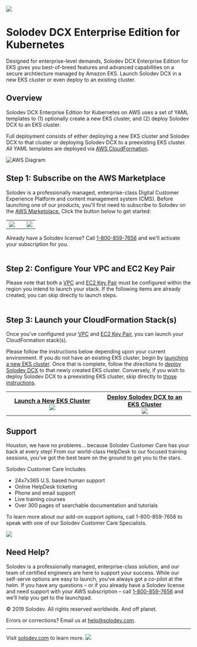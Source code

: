 <a href="#"><img src="https://raw.githubusercontent.com/solodev/aws/master/pages/images/Solodev_Lite_Header.jpg"/></a>

# Solodev DCX Enterprise Edition for Kubernetes
Designed for enterprise-level demands, Solodev DCX Enterprise Edition for EKS gives you best-of-breed features and advanced capabilities on a secure archtiecture managed by Amazon EKS. Launch Solodev DCX in a new EKS cluster or even deploy to an existing cluster.

## Overview
Solodev DCX Enterprise Edition for Kubernetes on AWS uses a set of YAML templates to (1) optionally create a new EKS cluster, and (2) deploy Solodev DCX to an EKS cluster.

Full deployment consists of either deploying a new EKS cluster and Solodev DCX to that cluster or deploying Solodev DCX to a preexisting EKS cluster. All YAML templates are deployed via <a href="http://docs.aws.amazon.com/AWSCloudFormation/latest/UserGuide/Welcome.html">AWS CloudFormation</a>.

![AWS Diagram](https://raw.githubusercontent.com/solodev/aws/master/pages/images/Solodev_EKS_Architecture.jpg)

## Step 1: Subscribe on the AWS Marketplace
Solodev is a professionally managed, enterprise-class Digital Customer Experience Platform and content management system (CMS). Before launching one of our products, you'll first need to subscribe to Solodev on the <a href="#">AWS Marketplace.</a> Click the button below to get started: 
<table>
	<tr>
		<td width="60%"><a href="#"><img src="https://raw.githubusercontent.com/solodev/aws/master/pages/images//AWS_Marketplace_Logo.jpg" /></a></td>
		<td><a href="#"><img src="https://raw.githubusercontent.com/solodev/aws/master/pages/images//Subscribe_Large.jpg" /></a></td>
	</tr>
</table>

Already have a Solodev license? Call <a href="tel:1.800.859.7656">1-800-859-7656</a> and we’ll activate your subscription for you.<br /><br />

## Step 2: Configure Your VPC and EC2 Key Pair
Please note that both a <a href="http://docs.aws.amazon.com/AmazonVPC/latest/UserGuide/VPC_Introduction.html">VPC</a> and <a href="http://docs.aws.amazon.com/AWSEC2/latest/UserGuide/concepts.html">EC2 Key Pair</a> must be configured within the region you intend to launch your stack. If the following items are already created, you can skip directly to launch steps.<br/><br />

## Step 3: Launch your CloudFormation Stack(s)
Once you’ve configured your <a href="http://docs.aws.amazon.com/AmazonVPC/latest/UserGuide/VPC_Introduction.html">VPC</a> and <a href="http://docs.aws.amazon.com/AWSEC2/latest/UserGuide/concepts.html">EC2 Key Pair</a>, you can launch your CloudFormation stack(s). 

Please follow the instructions below depending upon your current environment. If you do not have an existing EKS cluster, begin by <a href="#" target="_blank">launching a new EKS cluster</a>. Once that is complete, follow the directions to <a href="#" target="_blank">deploy Solodev DCX</a> to that newly created EKS cluster. Conversely, if you wish to deploy Solodev DCX to a preexisting EKS cluster, skip directly to <a href="#" target="_blank">those instructions</a>.

<table>
	<tr>
		<th width="50%"><a href="#">Launch a New EKS Cluster<br /><img src="https://raw.githubusercontent.com/solodev/aws/master/pages/images/launch-btn2.png" /></a></th>
		<th width="50%"><a href="#">Deploy Solodev DCX to an EKS Cluster<br /><img src="https://raw.githubusercontent.com/solodev/aws/master/pages/images/launch-btn.png" /></a></th>
	</tr>
</table>

## Support
Houston, we have no problems… because Solodev Customer Care has your back at every step! From our world-class HelpDesk to our focused training sessions, you’ve got the best team on the ground to get you to the stars. 

Solodev Customer Care Includes
* 24x7x365 U.S. based human support
* Online HelpDesk ticketing
* Phone and email support
* Live training courses
* Over 300 pages of searchable documentation and tutorials

To learn more about our add-on support options, call 1-800-859-7656 to speak with one of our Solodev Customer Care Specialists.

<a href="https://www.solodev.com/product/support.stml"><img src="https://raw.githubusercontent.com/solodev/aws/master/pages/images/Solodev_Git_Support.jpg"/></a>

## Need Help?
Solodev is a professionally managed, enterprise-class solution, and our team of certified engineers are here to support your success. While our self-serve options are easy to launch, you’ve always got a co-pilot at the helm. If you have any questions – or if you already have a Solodev license and need support with your AWS subscription – call <a href="tel:1.800.859.7656">1-800-859-7656</a> and we’ll help you get to the launchpad.


© 2019 Solodev. All rights reserved worldwide. And off planet. 

Errors or corrections? Email us at help@solodev.com.

---
Visit [solodev.com](https://www.solodev.com/) to learn more. <img src="https://www.google-analytics.com/collect?v=1&tid=UA-3849724-1&cid=1&t=event&ec=github_aws&ea=main&cs=github&cm=github&cn=github_aws" />
